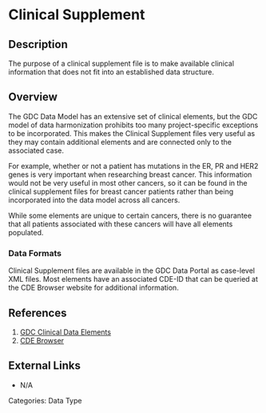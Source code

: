 # Clinical Supplement #

## Description ##

The purpose of a clinical supplement file is to make available clinical information that does not fit into an established data structure.

## Overview ##

The GDC Data Model has an extensive set of clinical elements, but the GDC model of data harmonization prohibits too many project-specific exceptions to be incorporated. This makes the Clinical Supplement files very useful as they may contain additional elements and are connected only to the associated case.    

For example, whether or not a patient has mutations in the ER, PR and HER2 genes is very important when researching breast cancer.  This information would not be very useful in most other cancers, so it can be found in the clinical supplement files for breast cancer patients rather than being incorporated into the data model across all cancers.

While some elements are unique to certain cancers, there is no guarantee that all patients associated with these cancers will have all elements populated. 

### Data Formats ###

Clinical Supplement files are available in the GDC Data Portal as case-level XML files. Most elements have an associated CDE-ID that can be queried at the CDE Browser website for additional information.  

## References ##
1. [GDC Clinical Data Elements](https://gdc.cancer.gov/about-data/data-harmonization-and-generation/clinical-data-harmonization)
2. [CDE Browser](https://cdebrowser.nci.nih.gov/cdebrowserClient/cdeBrowser.html#/search)

## External Links ##
* N/A

Categories: Data Type
